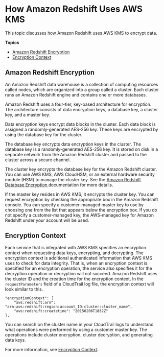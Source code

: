 # How Amazon Redshift Uses AWS KMS<a name="services-redshift"></a>

This topic discusses how Amazon Redshift uses AWS KMS to encrypt data\.

**Topics**
+ [Amazon Redshift Encryption](#rs-encryption)
+ [Encryption Context](#rs-encryptioncontext)

## Amazon Redshift Encryption<a name="rs-encryption"></a>

An Amazon Redshift data warehouse is a collection of computing resources called nodes, which are organized into a group called a cluster\. Each cluster runs an Amazon Redshift engine and contains one or more databases\. 

Amazon Redshift uses a four\-tier, key\-based architecture for encryption\. The architecture consists of data encryption keys, a database key, a cluster key, and a master key\. 

Data encryption keys encrypt data blocks in the cluster\. Each data block is assigned a randomly\-generated AES\-256 key\. These keys are encrypted by using the database key for the cluster\. 

The database key encrypts data encryption keys in the cluster\. The database key is a randomly\-generated AES\-256 key\. It is stored on disk in a separate network from the Amazon Redshift cluster and passed to the cluster across a secure channel\. 

The cluster key encrypts the database key for the Amazon Redshift cluster\. You can use AWS KMS, AWS CloudHSM, or an external hardware security module \(HSM\) to manage the cluster key\. See the [ Amazon Redshift Database Encryption ](https://docs.aws.amazon.com/redshift/latest/mgmt/working-with-db-encryption.html) documentation for more details\. 

If the master key resides in AWS KMS, it encrypts the cluster key\. You can request encryption by checking the appropriate box in the Amazon Redshift console\. You can specify a customer\-managed master key to use by choosing one from the list that appears below the encryption box\. If you do not specify a customer\-managed key, the AWS\-managed key for Amazon Redshift under your account will be used\. 

## Encryption Context<a name="rs-encryptioncontext"></a>

Each service that is integrated with AWS KMS specifies an encryption context when requesting data keys, encrypting, and decrypting\. The encryption context is additional authenticated information that AWS KMS uses to check for data integrity\. That is, when an encryption context is specified for an encryption operation, the service also specifies it for the decryption operation or decryption will not succeed\. Amazon Redshift uses the cluster ID and the creation time for the encryption context\. In the `requestParameters` field of a CloudTrail log file, the encryption context will look similar to this\. 

```
"encryptionContext": {
    "aws:redshift:arn": "arn:aws:redshift:region:account_ID:cluster:cluster_name",
    "aws:redshift:createtime": "20150206T1832Z"
},
```

 You can search on the cluster name in your CloudTrail logs to understand what operations were performed by using a customer master key\. The operations include cluster encryption, cluster decryption, and generating data keys\. 

For more information, see [Encryption Context](encryption-context.md)\.